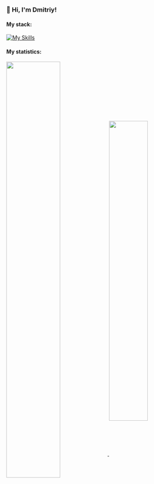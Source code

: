 ### 👋 Hi, I'm Dmitriy!

#### My stack:

[![My Skills](https://skills.thijs.gg/icons?i=js,html,css,react,nodejs,git,mongodb,jquery,figma)](https://skills.thijs.gg)

#### My statistics:

<a href="https://github.com/anuraghazra/github-readme-stats">
  <img align="center" width="53%" src="https://github-readme-stats.vercel.app/api?username=Loner789&show_icons=true&hide=stars,contributes&theme=default" />
</a>
<a href="https://github.com/anuraghazra/github-readme-stats">
  <img align="center" width="45%" src="https://github-readme-stats.vercel.app/api/top-langs/?username=Loner789&layout=compact" />
</a>
